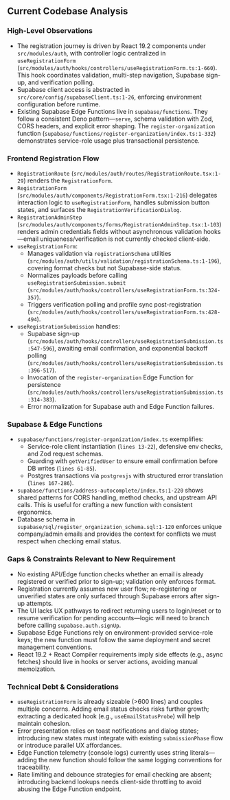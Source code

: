 ## Current Codebase Analysis

### High-Level Observations
- The registration journey is driven by React 19.2 components under `src/modules/auth`, with controller logic centralized in `useRegistrationForm` (`src/modules/auth/hooks/controllers/useRegistrationForm.ts:1-660`). This hook coordinates validation, multi-step navigation, Supabase sign-up, and verification polling.
- Supabase client access is abstracted in `src/core/config/supabaseClient.ts:1-26`, enforcing environment configuration before runtime.
- Existing Supabase Edge Functions live in `supabase/functions`. They follow a consistent Deno pattern—`serve`, schema validation with Zod, CORS headers, and explicit error shaping. The `register-organization` function (`supabase/functions/register-organization/index.ts:1-332`) demonstrates service-role usage plus transactional persistence.

### Frontend Registration Flow
- `RegistrationRoute` (`src/modules/auth/routes/RegistrationRoute.tsx:1-29`) renders the `RegistrationForm`.
- `RegistrationForm` (`src/modules/auth/components/RegistrationForm.tsx:1-216`) delegates interaction logic to `useRegistrationForm`, handles submission button states, and surfaces the `RegistrationVerificationDialog`.
- `RegistrationAdminStep` (`src/modules/auth/components/forms/RegistrationAdminStep.tsx:1-103`) renders admin credentials fields without asynchronous validation hooks—email uniqueness/verification is not currently checked client-side.
- `useRegistrationForm`:
  - Manages validation via `registrationSchema` utilities (`src/modules/auth/utils/validation/registrationSchema.ts:1-196`), covering format checks but not Supabase-side status.
  - Normalizes payloads before calling `useRegistrationSubmission.submit` (`src/modules/auth/hooks/controllers/useRegistrationForm.ts:324-357`).
  - Triggers verification polling and profile sync post-registration (`src/modules/auth/hooks/controllers/useRegistrationForm.ts:428-494`).
- `useRegistrationSubmission` handles:
  - Supabase sign-up (`src/modules/auth/hooks/controllers/useRegistrationSubmission.ts:547-596`), awaiting email confirmation, and exponential backoff polling (`src/modules/auth/hooks/controllers/useRegistrationSubmission.ts:396-517`).
  - Invocation of the `register-organization` Edge Function for persistence (`src/modules/auth/hooks/controllers/useRegistrationSubmission.ts:314-383`).
  - Error normalization for Supabase auth and Edge Function failures.

### Supabase & Edge Functions
- `supabase/functions/register-organization/index.ts` exemplifies:
  - Service-role client instantiation (`lines 13-22`), defensive env checks, and Zod request schemas.
  - Guarding with `getVerifiedUser` to ensure email confirmation before DB writes (`lines 61-85`).
  - Postgres transactions via `postgresjs` with structured error translation (`lines 167-286`).
- `supabase/functions/address-autocomplete/index.ts:1-220` shows shared patterns for CORS handling, method checks, and upstream API calls. This is useful for crafting a new function with consistent ergonomics.
- Database schema in `supabase/sql/register_organization_schema.sql:1-120` enforces unique company/admin emails and provides the context for conflicts we must respect when checking email status.

### Gaps & Constraints Relevant to New Requirement
- No existing API/Edge function checks whether an email is already registered or verified prior to sign-up; validation only enforces format.
- Registration currently assumes new user flow; re-registering or unverified states are only surfaced through Supabase errors after sign-up attempts.
- The UI lacks UX pathways to redirect returning users to login/reset or to resume verification for pending accounts—logic will need to branch before calling `supabase.auth.signUp`.
- Supabase Edge Functions rely on environment-provided service-role keys; the new function must follow the same deployment and secret management conventions.
- React 19.2 + React Compiler requirements imply side effects (e.g., async fetches) should live in hooks or server actions, avoiding manual memoization.

### Technical Debt & Considerations
- `useRegistrationForm` is already sizeable (>600 lines) and couples multiple concerns. Adding email status checks risks further growth; extracting a dedicated hook (e.g., `useEmailStatusProbe`) will help maintain cohesion.
- Error presentation relies on toast notifications and dialog states; introducing new states must integrate with existing `submissionPhase` flow or introduce parallel UX affordances.
- Edge Function telemetry (console logs) currently uses string literals—adding the new function should follow the same logging conventions for traceability.
- Rate limiting and debounce strategies for email checking are absent; introducing backend lookups needs client-side throttling to avoid abusing the Edge Function endpoint.
